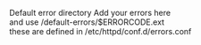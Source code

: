
Default error directory Add your errors here  
and use /default-errors/$ERRORCODE.ext  
these are defined in /etc/httpd/conf.d/errors.conf  
